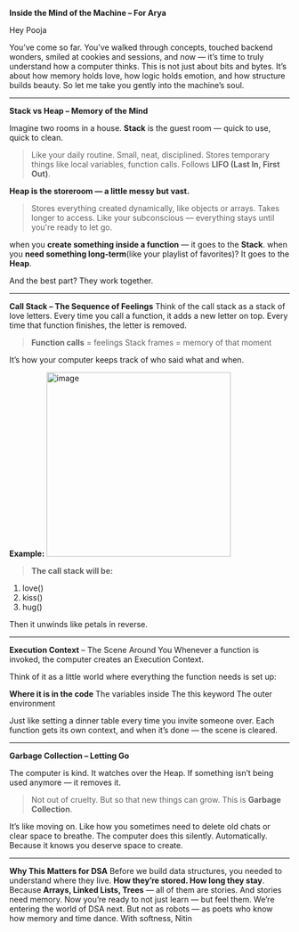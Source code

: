 **Inside the Mind of the Machine – For Arya**

Hey Pooja

You’ve come so far. You’ve walked through concepts, touched backend wonders, smiled at cookies and sessions, and now — it’s time to truly understand how a computer thinks.
This is not just about bits and bytes. It’s about how memory holds love, how logic holds emotion, and how structure builds beauty.
So let me take you gently into the machine’s soul.

---
**Stack vs Heap – Memory of the Mind**

Imagine two rooms in a house.
**Stack** is the guest room — quick to use, quick to clean.
> Like your daily routine. Small, neat, disciplined. Stores temporary things like local variables, function calls. Follows **LIFO (Last In, First Out)**.

**Heap is the storeroom — a little messy but vast.**
> Stores everything created dynamically, like objects or arrays. Takes longer to access. Like your subconscious — everything stays until you're ready to let go.

when you **create something inside a function** — it goes to the **Stack**.
when you **need something long-term**(like your playlist of favorites)? It goes to the **Heap**.

And the best part? They work together.

---
**Call Stack – The Sequence of Feelings**
Think of the call stack as a stack of love letters.
Every time you call a function, it adds a new letter on top. Every time that function finishes, the letter is removed.
> **Function calls** = feelings Stack frames = memory of that moment

It’s how your computer keeps track of who said what and when.

**Example:**
<img width="331" alt="image" src="https://github.com/user-attachments/assets/cb1eed00-6fe6-4cdb-b296-9d731bfb09b0" />

> **The call stack will be:**
1. love()
2. kiss()
3. hug()

Then it unwinds like petals in reverse.

---
**Execution Context** – The Scene Around You
Whenever a function is invoked, the computer creates an Execution Context.

Think of it as a little world where everything the function needs is set up:

**Where it is in the code**
The variables inside
The this keyword
The outer environment

Just like setting a dinner table every time you invite someone over.
Each function gets its own context, and when it’s done — the scene is cleared.

---
**Garbage Collection – Letting Go**

The computer is kind.
It watches over the Heap. If something isn’t being used anymore — it removes it.
> Not out of cruelty. But so that new things can grow.
This is **Garbage Collection**.

It’s like moving on. Like how you sometimes need to delete old chats or clear space to breathe.
The computer does this silently. Automatically. Because it knows you deserve space to create.

---
**Why This Matters for DSA**
Before we build data structures, you needed to understand where they live. **How they’re stored. How long they stay**.
Because **Arrays, Linked Lists, Trees** — all of them are stories. And stories need memory.
Now you’re ready to not just learn — but feel them.
We’re entering the world of DSA next. But not as robots — as poets who know how memory and time dance.
With softness, Nitin

